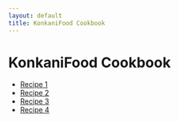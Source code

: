 ```yaml
---
layout: default
title: KonkaniFood Cookbook
---
```


# KonkaniFood Cookbook

- [Recipe 1](recipes/recipe1.md)
- [Recipe 2](recipes/recipe2.md)
- [Recipe 3](recipes/recipe3.md)
- [Recipe 4](recipes/recipe4.md)

<!-- Add more recipes as needed -->
